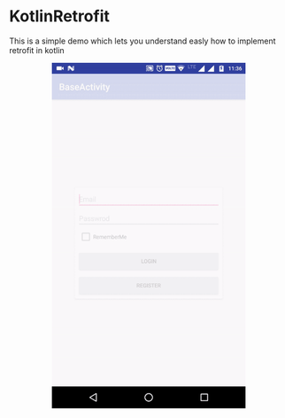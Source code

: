 # KotlinRetrofit


This is a simple demo which lets you understand easly how to implement retrofit in kotlin

<p align="center">
  <img src="https://raw.githubusercontent.com/amitrai98/KotlinRetrofit/master/ezgif-1-69f9d1ce34.gif" width="350"/>
</p>

